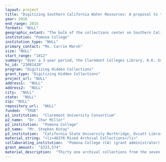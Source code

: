 ```yaml
--- 
layout: project 
title: "Digitizing Southern California Water Resources: A proposal to the Council on Libraries and Information Resources' Digitizing Hidden Special Collections and Archives program"
year: 2016
end_range: 2015
formats: "NULL"
geographic_extant: "The bulk of the collections center on Southern California - the Los Angeles basin, the San Gabriel and Pomona Valleys, and the Inland Empire region (San Bernardino and Riverside Counties). Some collections include materials about Central and Northern California, San Diego (CA) County, Arizona, Nevada, and Utah."
institution: "Pomona College"
institution_type: "NULL"
primary_contact: "Ms. Carrie Marsh"
size: "NULL"
start_range: "1812"
summary: "Over a 3-year period, the Claremont Colleges Library, A.K. Smiley Public Library, California State University Northridge Oviatt Library, California State University San Bernardino Water Resources Institute, National Archives and Records Administration at Riverside, Ontario City Library, and Upland Public Library will collaborate on digitizing materials that originated from a variety of sources such as federal, state, and local governments, water companies, local agencies, engineers, and other individuals involved in water development in the region from the 19th through the 20th centuries. This project targets more than 30 archival collections to be digitized, uploaded to an online digital asset management system, cataloged with descriptive metadata, and placed under a curation plan. The digitized collections will be accessible to all with internet access, provide a foundation for a \"distributed\" digital water resource archive, and facilitate and support digital scholarship for regional, national, and international researchers."
hc_id: "23081420"
program: "Digitizing Hidden Collections"
grant_type: "Digitizing Hidden Collections"
project_url: "NULL"
address1:  "NULL"
address2:  "NULL"
city:  "NULL"
state:  "NULL"
zip: "NULL"
repository_url:  "NULL"
funded:  "TRUE"
p1_institution:  "Claremont University Consortium"
p2_name:  "Dr. Char Miller"
p2_institution:  "Pomona College"
p3_name:  "Mr. Stephen Kutay"
p3_institution:  "California State University Northridge, Oviatt Library"
material_string: "<li>46376 Mixed Archival Collections</li>"
collaborating_institution:  "Pomona College (CA) (grant administrator); Claremont Colleges Library (CA); A.K. Smiley Public Library (Redlands, CA); California State University Northridge Oviatt Library"
grant_amount:  "$333,574"
material_description:  "Thirty one archival collections from the seven partner institutions are targeted to be digitized under this grant. These collections originate from a variety of sources, such as federal, state and local governments, water companies, local agencies, engineers and other individuals involved in water resources development in the region from the 19th through the 20th centuries. Noteworthy individuals and organizations include All-American Canal, Bear Valley Irrigation Company, California Division of Water Resources, George Chaffey, Claremont Domestic Water Company, Department of the Interior's Office of the Regional Solicitor in Los Angeles, Feather River Project Association, Charles Frankish, Duane L. Georgeson, Imperial Irrigation District, Willis S. Jones, Metropolitan Water District of Southern California, Catherine Rose Mulholland, William Mulholland, Ontario Land Company, Ontario Land and Improvement Company, Ontario Mutual Water companies, Charles N. Perry, Pomona Valley Protective Association, Jeffry Joseph Prendergast, Salton Sea Authority, San Antonio Water Company, San Bernardino County Flood Control District, J. Ralph Shoemaker, Southwest Water League, U.S. Geological Survey's Hydrographic Branch, Frank E. Weymouth. Subjects covered by the collections include contamination and pollution; floods and flood plains; irrigation; legal cases; the Colorado River Aqueduct; the Los Angeles Aqueduct; reservoirs and dams including Boulder dam, Davis dam, and Parker dam; the Salton Sea; watersheds; water companies and municipal water suppliers; water engineering; water rights, land ownership and other legal matters; design and building of dams; and related topics. The archival holdings across the institutions comprise blueprints, correspondence, ephemera, ledgers, legal papers, maps, pamphlets, photographs, plans, reports, scrapbooks, and technical documents."
---
```

